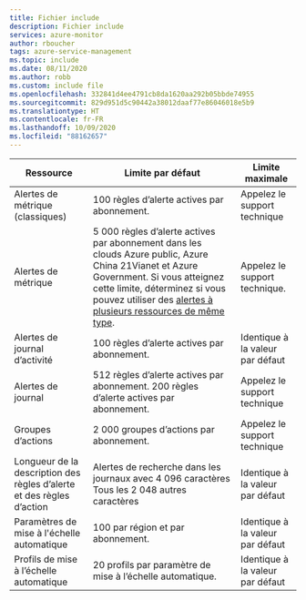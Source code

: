 ```yaml
---
title: Fichier include
description: Fichier include
services: azure-monitor
author: rboucher
tags: azure-service-management
ms.topic: include
ms.date: 08/11/2020
ms.author: robb
ms.custom: include file
ms.openlocfilehash: 332841d4ee4791cb8da1620aa292b05bbde74955
ms.sourcegitcommit: 829d951d5c90442a38012daaf77e86046018e5b9
ms.translationtype: HT
ms.contentlocale: fr-FR
ms.lasthandoff: 10/09/2020
ms.locfileid: "88162657"
---
```

| Ressource | Limite par défaut | Limite maximale |
| --- | --- | --- |
| Alertes de métrique (classiques) |100 règles d’alerte actives par abonnement. | Appelez le support technique |
| Alertes de métrique |5 000 règles d’alerte actives par abonnement dans les clouds Azure public, Azure China 21Vianet et Azure Government. Si vous atteignez cette limite, déterminez si vous pouvez utiliser des [alertes à plusieurs ressources de même type](https://docs.microsoft.com/azure/azure-monitor/platform/alerts-metric-overview#monitoring-at-scale-using-metric-alerts-in-azure-monitor).   | Appelez le support technique. |
| Alertes de journal d’activité | 100 règles d’alerte actives par abonnement. | Identique à la valeur par défaut |
| Alertes de journal | 512 règles d’alerte actives par abonnement. 200 règles d’alerte actives par abonnement. | Appelez le support technique |
| Groupes d’actions |2 000 groupes d’actions par abonnement. | Appelez le support technique |
| Longueur de la description des règles d’alerte et des règles d’action| Alertes de recherche dans les journaux avec 4 096 caractères<br/>Tous les 2 048 autres caractères | Identique à la valeur par défaut |
| Paramètres de mise à l'échelle automatique |100 par région et par abonnement. | Identique à la valeur par défaut |
| Profils de mise à l’échelle automatique |20 profils par paramètre de mise à l’échelle automatique. | Identique à la valeur par défaut |



